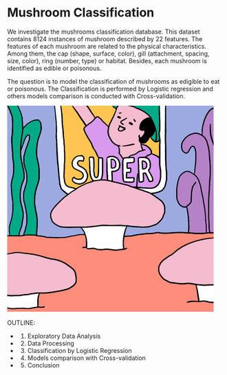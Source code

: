 # Mushroom Classification

We investigate the mushrooms classification database. 
This dataset contains 8124 instances of mushroom described by 22 features. 
The features of each mushroom are related to the physical characteristics.
Among them, the cap (shape, surface, color), gill (attachment, spacing, size, color), ring (number, type) or habitat.
Besides, each mushroom is identified as edible or poisonous.

The question is to model the classification of mushrooms as edigible to eat or poisonous.
The Classification is performed by Logistic regression and others models comparison is conducted with Cross-validation.

![](https://github.com/christelle-git/mushroom-classification/blob/master/mush.gif)

OUTLINE:

 * 1) Exploratory Data Analysis
 * 2) Data Processing
 * 3) Classification by Logistic Regression
 * 4) Models comparison with Cross-validation 
 * 5) Conclusion
